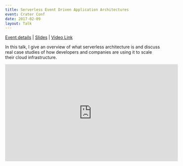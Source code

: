 ```yaml
---
title: Serverless Event Driven Application Architectures
event: Crater Conf
date: 2017-02-09
layout: Talk
---
```


[Event details](https://beta.crater.io/) | [Slides](https://speakerdeck.com/davidwells/building-serverless-applications) | [Video Link](https://www.youtube.com/watch?v=2JJMH-nwCQI&feature=youtu.be)

In this talk, I give an overview of what serverless architecture is and discuss real case studies of how developers and companies are using it to scale their cloud infrastructure.

<iframe width="560" height="315" src="https://www.youtube.com/embed/2JJMH-nwCQI" frameborder="0" allowfullscreen></iframe>
